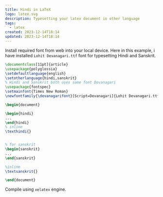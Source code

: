 ```yaml
---
title: Hindi in LaTeX
logo: latex.svg
description: Typesetting your latex document in other language
tags:
  - latex
created: 2023-12-14T18:14
updated: 2023-12-14T18:14
---
```



Install required font from web into your local device. Here in this example, i have installed `Lohit Devanagari.ttf` font for typesetting Hindi and Sanskrit.  
```latex
\documentclass[11pt]{article}
\usepackage{polyglossia}
\setdefaultlanguage{english}
\setotherlanguage{hindi,sanskrit}
% Hindi and Sanskrit both uses same font Devanagari
\usepackage{fontspec}
\setmainfont{Times New Roman}
\newfontfamily{\devanagarifont}[Script=Devanagari]{Lohit Devanagari.ttf}

\begin{document}

\begin{hindi} 
...
\end{hindi}
% inline
\texthindi{}


% for sanskrit
\begin{sanskrit}
...
\end{sanskrit}

%inline
\textsanskrit{}

\end{document}
```

Compile using `xelatex` engine.
